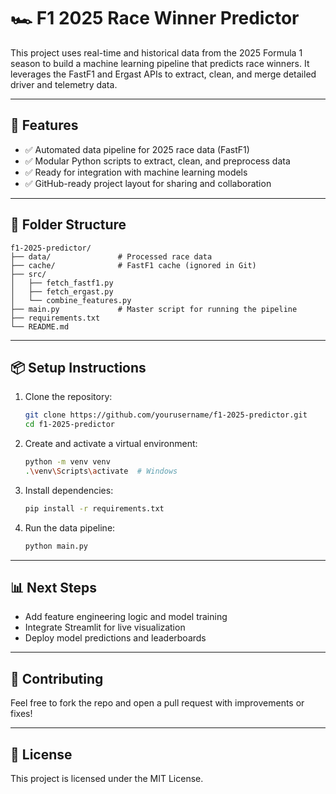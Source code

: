 # 🏎️ F1 2025 Race Winner Predictor

This project uses real-time and historical data from the 2025 Formula 1 season to build a machine learning pipeline that predicts race winners. It leverages the FastF1 and Ergast APIs to extract, clean, and merge detailed driver and telemetry data.

---

## 🚀 Features

- ✅ Automated data pipeline for 2025 race data (FastF1)
- ✅ Modular Python scripts to extract, clean, and preprocess data
- ✅ Ready for integration with machine learning models
- ✅ GitHub-ready project layout for sharing and collaboration

---

## 📁 Folder Structure

```
f1-2025-predictor/
├── data/               # Processed race data
├── cache/              # FastF1 cache (ignored in Git)
├── src/
│   ├── fetch_fastf1.py
│   ├── fetch_ergast.py
│   └── combine_features.py
├── main.py             # Master script for running the pipeline
├── requirements.txt
└── README.md
```

---

## 📦 Setup Instructions

1. Clone the repository:
   ```bash
   git clone https://github.com/yourusername/f1-2025-predictor.git
   cd f1-2025-predictor
   ```

2. Create and activate a virtual environment:
   ```bash
   python -m venv venv
   .\venv\Scripts\activate  # Windows
   ```

3. Install dependencies:
   ```bash
   pip install -r requirements.txt
   ```

4. Run the data pipeline:
   ```bash
   python main.py
   ```

---

## 📊 Next Steps

- Add feature engineering logic and model training
- Integrate Streamlit for live visualization
- Deploy model predictions and leaderboards

---

## 🤝 Contributing

Feel free to fork the repo and open a pull request with improvements or fixes!

---

## 📜 License

This project is licensed under the MIT License.
